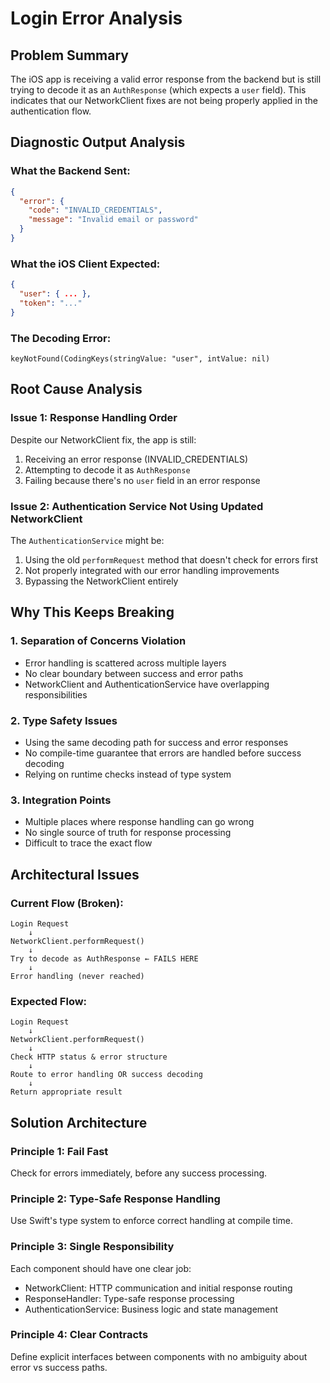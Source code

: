 # Login Error Analysis

## Problem Summary

The iOS app is receiving a valid error response from the backend but is still trying to decode it as an `AuthResponse` (which expects a `user` field). This indicates that our NetworkClient fixes are not being properly applied in the authentication flow.

## Diagnostic Output Analysis

### What the Backend Sent:
```json
{
  "error": {
    "code": "INVALID_CREDENTIALS",
    "message": "Invalid email or password"
  }
}
```

### What the iOS Client Expected:
```json
{
  "user": { ... },
  "token": "..."
}
```

### The Decoding Error:
```
keyNotFound(CodingKeys(stringValue: "user", intValue: nil)
```

## Root Cause Analysis

### Issue 1: Response Handling Order
Despite our NetworkClient fix, the app is still:
1. Receiving an error response (INVALID_CREDENTIALS)
2. Attempting to decode it as `AuthResponse`
3. Failing because there's no `user` field in an error response

### Issue 2: Authentication Service Not Using Updated NetworkClient
The `AuthenticationService` might be:
1. Using the old `performRequest` method that doesn't check for errors first
2. Not properly integrated with our error handling improvements
3. Bypassing the NetworkClient entirely

## Why This Keeps Breaking

### 1. **Separation of Concerns Violation**
- Error handling is scattered across multiple layers
- No clear boundary between success and error paths
- NetworkClient and AuthenticationService have overlapping responsibilities

### 2. **Type Safety Issues**
- Using the same decoding path for success and error responses
- No compile-time guarantee that errors are handled before success decoding
- Relying on runtime checks instead of type system

### 3. **Integration Points**
- Multiple places where response handling can go wrong
- No single source of truth for response processing
- Difficult to trace the exact flow

## Architectural Issues

### Current Flow (Broken):
```
Login Request
    ↓
NetworkClient.performRequest()
    ↓
Try to decode as AuthResponse ← FAILS HERE
    ↓
Error handling (never reached)
```

### Expected Flow:
```
Login Request
    ↓
NetworkClient.performRequest()
    ↓
Check HTTP status & error structure
    ↓
Route to error handling OR success decoding
    ↓
Return appropriate result
```

## Solution Architecture

### Principle 1: Fail Fast
Check for errors immediately, before any success processing.

### Principle 2: Type-Safe Response Handling
Use Swift's type system to enforce correct handling at compile time.

### Principle 3: Single Responsibility
Each component should have one clear job:
- NetworkClient: HTTP communication and initial response routing
- ResponseHandler: Type-safe response processing
- AuthenticationService: Business logic and state management

### Principle 4: Clear Contracts
Define explicit interfaces between components with no ambiguity about error vs success paths.